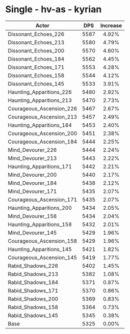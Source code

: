 # Single - hv-as - kyrian
| Actor | DPS | Increase |
|---|:---:|:---:|
|Dissonant_Echoes_226|5587|4.92%|
|Dissonant_Echoes_213|5580|4.79%|
|Dissonant_Echoes_200|5570|4.60%|
|Dissonant_Echoes_184|5562|4.45%|
|Dissonant_Echoes_171|5553|4.28%|
|Dissonant_Echoes_158|5544|4.12%|
|Dissonant_Echoes_145|5533|3.91%|
|Haunting_Apparitions_226|5480|2.92%|
|Haunting_Apparitions_213|5470|2.73%|
|Courageous_Ascension_226|5467|2.67%|
|Courageous_Ascension_213|5457|2.49%|
|Haunting_Apparitions_184|5453|2.40%|
|Courageous_Ascension_200|5451|2.38%|
|Courageous_Ascension_184|5444|2.25%|
|Mind_Devourer_226|5444|2.24%|
|Mind_Devourer_213|5443|2.22%|
|Haunting_Apparitions_171|5442|2.21%|
|Mind_Devourer_200|5440|2.17%|
|Mind_Devourer_184|5438|2.12%|
|Mind_Devourer_171|5435|2.07%|
|Courageous_Ascension_171|5435|2.07%|
|Haunting_Apparitions_200|5434|2.05%|
|Mind_Devourer_158|5434|2.04%|
|Haunting_Apparitions_158|5432|2.01%|
|Mind_Devourer_145|5429|1.96%|
|Courageous_Ascension_158|5429|1.96%|
|Haunting_Apparitions_145|5421|1.82%|
|Courageous_Ascension_145|5419|1.77%|
|Rabid_Shadows_226|5402|1.45%|
|Rabid_Shadows_213|5382|1.08%|
|Rabid_Shadows_184|5371|0.87%|
|Rabid_Shadows_171|5370|0.86%|
|Rabid_Shadows_200|5369|0.83%|
|Rabid_Shadows_158|5364|0.73%|
|Rabid_Shadows_145|5345|0.38%|
|Base|5325|0.00%|
